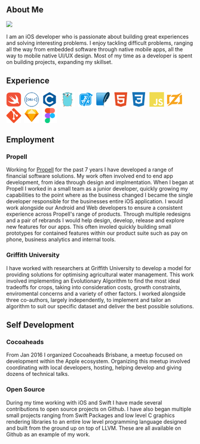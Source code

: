 
## About Me

<a href="https://www.linkedin.com/in/ejackwitz">
  <img src="https://img.shields.io/badge/LinkedIn-0077B5?style=for-the-badge&logo=linkedin&logoColor=white">
</a>

I am an iOS developer who is passionate about building great experiences and solving interesting problems. I enjoy tackling difficult problems, ranging all the way from embedded software through native mobile apps, all the way to mobile native UI/UX design. Most of my time as a developer is spent on building projects, expanding my skillset.

## Experience

<div>
  <img src="https://github.com/devicons/devicon/blob/master/icons/swift/swift-original.svg" title="Swift" alt="Swift" width="40" height="40"/>&nbsp;
  <img src="https://github.com/devicons/devicon/blob/master/icons/objectivec/objectivec-plain.svg" title="Objective C" alt="Objective C" width="40" height="40"/>&nbsp;
  <img src="https://github.com/devicons/devicon/blob/master/icons/c/c-plain.svg" title="C" alt="C" width="40" height="40"/>&nbsp;
  <img src="https://github.com/devicons/devicon/blob/master/icons/go/go-original.svg" title="Go" alt="Go" width="40" height="40"/>&nbsp;
  <img src="https://github.com/devicons/devicon/blob/master/icons/xcode/xcode-plain.svg" title="Xcode" alt="Xcode" width="40" height="40"/>&nbsp;
  <img src="https://github.com/devicons/devicon/blob/master/icons/sqlite/sqlite-original.svg" title="sqlite" alt="sqlite" width="40" height="40"/>&nbsp;
  <img src="https://github.com/devicons/devicon/blob/master/icons/html5/html5-plain.svg" title="HTML5" alt="HTML5" width="40" height="40"/>&nbsp;
  <img src="https://github.com/devicons/devicon/blob/master/icons/css3/css3-plain.svg" title="CSS3" alt="CSS3" width="40" height="40"/>&nbsp;
  <img src="https://github.com/devicons/devicon/blob/master/icons/javascript/javascript-plain.svg" title="Javascript" alt="Javascript" width="40" height="40"/>&nbsp;
  <img src="https://github.com/devicons/devicon/blob/master/icons/zig/zig-original.svg" title="Zig" alt="Zig" width="40" height="40"/>&nbsp;
  <img src="https://github.com/devicons/devicon/blob/master/icons/git/git-plain.svg" title="Git" alt="Git" width="40" height="40"/>&nbsp;
  <img src="https://github.com/devicons/devicon/blob/master/icons/sketch/sketch-original.svg" title="Sketch" alt="Sketch" width="40" height="40"/>&nbsp;
  <img src="https://github.com/devicons/devicon/blob/master/icons/figma/figma-original.svg" title="Figma" alt="Figma" width="40" height="40"/>&nbsp;
</div>

## Employment

### Propell

Working for [Propell](https://propellme.com.au) for the past 7 years I have developed a range of financial software solutions. My work often involved end to end app development, from idea through design and implmentation. When I began at Propell I worked in a small team as a junior developer, quickly growing my capabilities to the point where as the business changed I became the single developer responsible for the businesses entire iOS application. I would work alongside our Android and Web developers to ensure a consistent experience across Propell's range of products. Through multiple redesigns and a pair of rebrands I would help design, develop, release and explore new features for our apps. This often involed quickly building small prototypes for contained features within our product suite such as pay on phone, business analytics and internal tools.

### Griffith University

I have worked with researchers at Griffith University to develop a model for providing solutions for optimising agricultural water management. This work involved implementing an Evolutionary Algorithm to find the most ideal tradeoffs for crops, taking into consideration costs, growth constraints, enviromental concerns and a variety of other factors. I worked alongside three co-authors, largely independently, to implement and tailor an algorithm to suit our specific dataset and deliver the best possible solutions.

## Self Development
### Cocoaheads

From Jan 2016 I organized Cocoaheads Brisbane, a meetup focused on development within the Apple ecosystem. Organizing this meetup involved coordinating with local developers, hosting, helping develop and giving dozens of technical talks.

### Open Source

During my time working with iOS and Swift I have made several contributions to open source projects on Github. I have also began multiple small projects ranging from Swift Packages and low level C graphics rendering libraries to an entire low level programming language designed and built from the ground up on top of LLVM. These are all available on Github as an example of my work.

<!--
**vdka/vdka** is a ✨ _special_ ✨ repository because its `README.md` (this file) appears on your GitHub profile.

Here are some ideas to get you started:

- 🔭 I’m currently working on ...
- 🌱 I’m currently learning ...
- 👯 I’m looking to collaborate on ...
- 🤔 I’m looking for help with ...
- 💬 Ask me about ...
- 📫 How to reach me: ...
- 😄 Pronouns: ...
- ⚡ Fun fact: ...
-->
